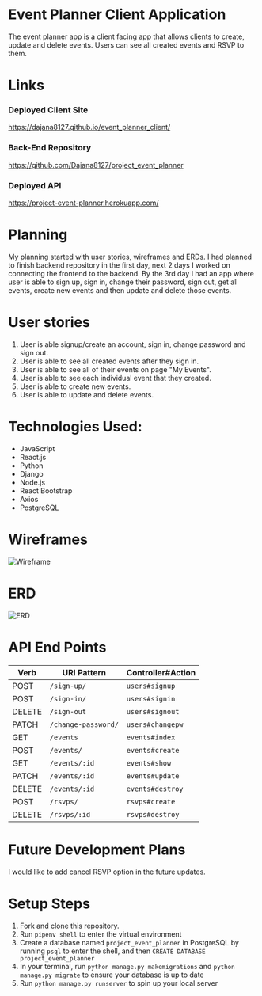 # Event Planner Client Application

  The event planner app is a client facing app that allows clients to create, update and delete events. Users can see all created events and RSVP to them. 

# Links
### Deployed Client Site
  <https://dajana8127.github.io/event_planner_client/>
### Back-End Repository
  <https://github.com/Dajana8127/project_event_planner>
### Deployed API
  <https://project-event-planner.herokuapp.com/>

# Planning
  My planning started with user stories, wireframes and ERDs. I had planned to finish backend repository in the first day, next 2 days I worked on connecting the frontend to the backend. By the 3rd day I had an app where user is able to sign up, sign in, change their password, sign out, get all events, create new events and then update and delete those events.

# User stories
  1. User is able signup/create an account, sign in, change password and sign out.
  2. User is able to see all created events after they sign in.
  3. User is able to see all of their events on page "My Events".
  4. User is able to see each individual event that they created.
  5. User is able to create new events.
  6. User is able to update and delete events.


# Technologies Used:
  - JavaScript
  - React.js
  - Python
  - Django
  - Node.js
  - React Bootstrap
  - Axios
  - PostgreSQL

# Wireframes
![Wireframe](https://i.imgur.com/4oUl6xO.jpg?1)

# ERD
![ERD](https://i.imgur.com/FxWqBor.jpg)

# API End Points

| Verb   | URI Pattern               | Controller#Action |
|--------|---------------------------|-------------------|
| POST   | `/sign-up/`               | `users#signup`    |
| POST   | `/sign-in/`               | `users#signin`    |
| DELETE | `/sign-out`               | `users#signout`   |
| PATCH  | `/change-password/`       | `users#changepw`  |
| GET    | `/events`                 | `events#index`    |
| POST   | `/events/`                | `events#create`   |
| GET    | `/events/:id`             | `events#show`     |
| PATCH  | `/events/:id`             | `events#update`   |
| DELETE | `/events/:id`             | `events#destroy`  |
| POST   | `/rsvps/`                 | `rsvps#create`    |
| DELETE | `/rsvps/:id`              | `rsvps#destroy`   |


# Future Development Plans
I would like to add cancel RSVP option in the future updates.

# Setup Steps

1. Fork and clone this repository.
2. Run `pipenv shell` to enter the virtual environment
3. Create a database named `project_event_planner` in PostgreSQL by running `psql` to enter the shell, and then `CREATE DATABASE project_event_planner`
3. In your terminal, run `python manage.py makemigrations` and `python manage.py migrate` to ensure your database is up to date
4. Run `python manage.py runserver` to spin up your local server
